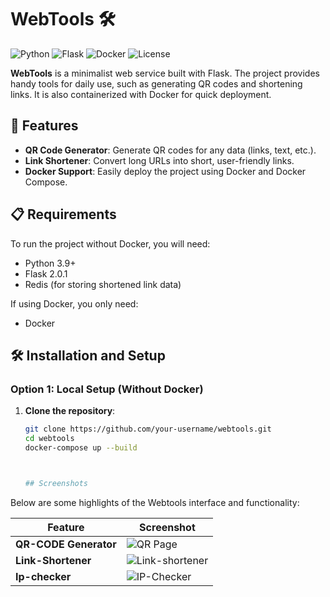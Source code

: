# WebTools 🛠️

![Python](https://img.shields.io/badge/Python-3.9-blue) ![Flask](https://img.shields.io/badge/Flask-2.0.1-green) ![Docker](https://img.shields.io/badge/Docker-ready-blue) ![License](https://img.shields.io/badge/license-MIT-brightgreen)

**WebTools** is a minimalist web service built with Flask. The project provides handy tools for daily use, such as generating QR codes and shortening links. It is also containerized with Docker for quick deployment.

## 🚀 Features

- **QR Code Generator**: Generate QR codes for any data (links, text, etc.).
- **Link Shortener**: Convert long URLs into short, user-friendly links.
- **Docker Support**: Easily deploy the project using Docker and Docker Compose.

## 📋 Requirements

To run the project without Docker, you will need:

- Python 3.9+
- Flask 2.0.1
- Redis (for storing shortened link data)

If using Docker, you only need:

- Docker

## 🛠️ Installation and Setup

### Option 1: Local Setup (Without Docker)

1. **Clone the repository**:
   ```bash
   git clone https://github.com/your-username/webtools.git
   cd webtools
   docker-compose up --build



   ## Screenshots

Below are some highlights of the Webtools interface and functionality:

| **Feature**          | **Screenshot**                                                                 |
|----------------------|--------------------------------------------------------------------------------|
| **QR-CODE Generator**     | ![QR Page](https://i.imgur.com/L2fvD9P.png)                               |
| **Link-Shortener**        | ![Link-shortener](https://i.imgur.com/htokB9a.png)                        |
| **Ip-checker**            | ![IP-Checker](https://i.imgur.com/wurJV65.png)                            |
